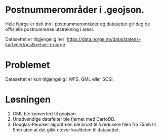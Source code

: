 # Postnummerområder i .geojson. 

Hele Norge er delt inn i postnummerområder og datasettet gir deg de offisielle postnumrenes utstrekning i areal.

Datasettet er tilgjengelig her:
https://data.norge.no/data/statens-kartverk/postkretser-i-norge

# Problemet

Datasettet er kun tilgjengelig i WFS, GML eller SOSI. 

# Løsningen

1. GML ble konvertert til geojson. 
2. Unødvendige datafelter ble fjernet med CartoDB. 
3. Douglas-Peucker algoritmen ble brukt til å redusere filen fra 75mb til 5mb uten at det gikk utover kvaliteten til datasettet. 


